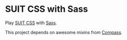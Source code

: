 # SUIT CSS with Sass

Play [SUIT CSS](http://suitcss.github.io) with [Sass](http://sass-lang.com).

This project depends on awesome mixins from [Compass](http://compass-style.org).
